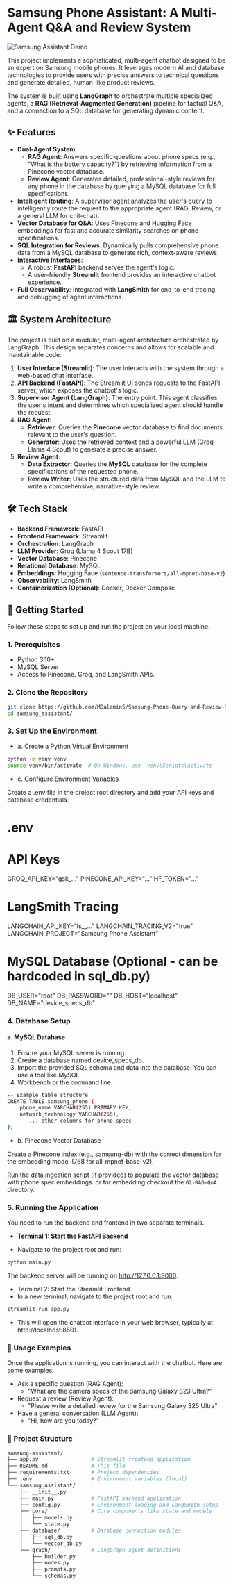 # Samsung Phone Assistant: A Multi-Agent Q&A and Review System

![Samsung Assistant Demo](https://img.shields.io/badge/Samsung%20Assistant-Live-blue?style=for-the-badge&logo=samsung)

This project implements a sophisticated, multi-agent chatbot designed to be an expert on Samsung mobile phones. It leverages modern AI and database technologies to provide users with precise answers to technical questions and generate detailed, human-like product reviews.

The system is built using **LangGraph** to orchestrate multiple specialized agents, a **RAG (Retrieval-Augmented Generation)** pipeline for factual Q&A, and a connection to a SQL database for generating dynamic content.

## ✨ Features

-   **Dual-Agent System**:
    -   **RAG Agent**: Answers specific questions about phone specs (e.g., "What is the battery capacity?") by retrieving information from a Pinecone vector database.
    -   **Review Agent**: Generates detailed, professional-style reviews for any phone in the database by querying a MySQL database for full specifications.
-   **Intelligent Routing**: A supervisor agent analyzes the user's query to intelligently route the request to the appropriate agent (RAG, Review, or a general LLM for chit-chat).
-   **Vector Database for Q&A**: Uses Pinecone and Hugging Face embeddings for fast and accurate similarity searches on phone specifications.
-   **SQL Integration for Reviews**: Dynamically pulls comprehensive phone data from a MySQL database to generate rich, context-aware reviews.
-   **Interactive Interfaces**:
    -   A robust **FastAPI** backend serves the agent's logic.
    -   A user-friendly **Streamlit** frontend provides an interactive chatbot experience.
-   **Full Observability**: Integrated with **LangSmith** for end-to-end tracing and debugging of agent interactions.

## 🏛️ System Architecture

The project is built on a modular, multi-agent architecture orchestrated by LangGraph. This design separates concerns and allows for scalable and maintainable code.

<!-- It's highly recommended to create a simple diagram (e.g., using draw.io or Excalidraw) and link it here -->

1.  **User Interface (Streamlit)**: The user interacts with the system through a web-based chat interface.
2.  **API Backend (FastAPI)**: The Streamlit UI sends requests to the FastAPI server, which exposes the chatbot's logic.
3.  **Supervisor Agent (LangGraph)**: The entry point. This agent classifies the user's intent and determines which specialized agent should handle the request.
4.  **RAG Agent**:
    -   **Retriever**: Queries the **Pinecone** vector database to find documents relevant to the user's question.
    -   **Generator**: Uses the retrieved context and a powerful LLM (Groq Llama 4 Scout) to generate a precise answer.
5.  **Review Agent**:
    -   **Data Extractor**: Queries the **MySQL** database for the complete specifications of the requested phone.
    -   **Review Writer**: Uses the structured data from MySQL and the LLM to write a comprehensive, narrative-style review.

## 🛠️ Tech Stack

-   **Backend Framework**: FastAPI
-   **Frontend Framework**: Streamlit
-   **Orchestration**: LangGraph
-   **LLM Provider**: Groq (Llama 4 Scout 17B)
-   **Vector Database**: Pinecone
-   **Relational Database**: MySQL
-   **Embeddings**: Hugging Face (`sentence-transformers/all-mpnet-base-v2`)
-   **Observability**: LangSmith
-   **Containerization (Optional)**: Docker, Docker Compose

## 🚀 Getting Started

Follow these steps to set up and run the project on your local machine.

### 1. Prerequisites

-   Python 3.10+
-   MySQL Server
-   Access to Pinecone, Groq, and LangSmith APIs.

### 2. Clone the Repository

```bash
git clone https://github.com/MDalamin5/Samsung-Phone-Query-and-Review-System.git
cd samsung_assistant/
```

### 3. Set Up the Environment
- a. Create a Python Virtual Environment
```bash
python -m venv venv
source venv/bin/activate  # On Windows, use `venv\Scripts\activate`
```
- c. Configure Environment Variables

Create a .env file in the project root directory and add your API keys and database credentials.

# .env

# API Keys
GROQ_API_KEY="gsk_..."
PINECONE_API_KEY="..."
HF_TOKEN="..."

# LangSmith Tracing
LANGCHAIN_API_KEY="ls__..."
LANGCHAIN_TRACING_V2="true"
LANGCHAIN_PROJECT="Samsung Phone Assistant"

# MySQL Database (Optional - can be hardcoded in sql_db.py)
DB_USER="root"
DB_PASSWORD=""
DB_HOST="localhost"
DB_NAME="device_specs_db"


### 4. Database Setup
#### a. MySQL Database

1. Ensure your MySQL server is running.
2. Create a database named device_specs_db.
3. Import the provided SQL schema and data into the database. You can use a tool like MySQL 
4. Workbench or the command line.

```bash
-- Example table structure
CREATE TABLE samsung_phone (
    phone_name VARCHAR(255) PRIMARY KEY,
    network_technology VARCHAR(255),
    -- ... other columns for phone specs
);
```
- b. Pinecone Vector Database

Create a Pinecone index (e.g., samsung-db) with the correct dimension for the embedding model (768 for all-mpnet-base-v2).

Run the data ingestion script (if provided) to populate the vector database with phone spec embeddings. or for embedding checkout the `02-RAG-QnA` directory.

### 5. Running the Application
You need to run the backend and frontend in two separate terminals.

* **Terminal 1: Start the FastAPI Backend**

* Navigate to the project root and run:

```bash
python main.py
```

The backend server will be running on http://127.0.0.1:8000.


- Terminal 2: Start the Streamlit Frontend
- In a new terminal, navigate to the project root and run:

```bash
streamlit run app.py
```
- This will open the chatbot interface in your web browser, typically at http://localhost:8501.

### 🧪 Usage Examples

Once the application is running, you can interact with the chatbot. Here are some examples:

- Ask a specific question (RAG Agent):
    - "What are the camera specs of the Samsung Galaxy S23 Ultra?"
- Request a review (Review Agent):
    - "Please write a detailed review for the Samsung Galaxy S25 Ultra"
- Have a general conversation (LLM Agent):
    - "Hi, how are you today?"

### 📁 Project Structure
```bash
samsung-assistant/
├── app.py                 # Streamlit frontend application
├── README.md              # This file
├── requirements.txt       # Project dependencies
├── .env                   # Environment variables (local)
└── samsung_assistant/
    ├── __init__.py
    ├── main.py            # FastAPI backend application
    ├── config.py          # Environment loading and LangSmith setup
    ├── core/              # Core components like state and models
    │   ├── models.py
    │   └── state.py
    ├── database/          # Database connection modules
    │   ├── sql_db.py
    │   └── vector_db.py
    └── graph/             # LangGraph agent definitions
        ├── builder.py
        ├── nodes.py
        ├── prompts.py
        └── schemas.py

```